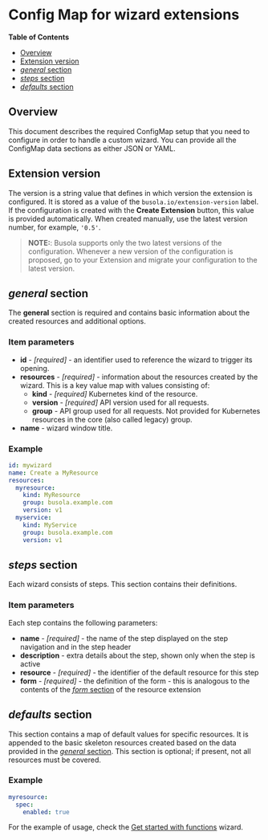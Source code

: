 # Config Map for wizard extensions

**Table of Contents**

- [Overview](#overview)
- [Extension version](#extension-version)
- [_general_ section](#general-section)
- [_steps_ section](#steps-section)
- [_defaults_ section](#defaults-section)

## Overview

This document describes the required ConfigMap setup that you need to configure in order to handle a custom wizard.
You can provide all the ConfigMap data sections as either JSON or YAML.

## Extension version

The version is a string value that defines in which version the extension is configured. It is stored as a value of the `busola.io/extension-version` label. If the configuration is created with the **Create Extension** button, this value is provided automatically. When created manually, use the latest version number, for example, `'0.5'`.

> **NOTE:**: Busola supports only the two latest versions of the configuration. Whenever a new version of the configuration is proposed, go to your Extension and migrate your configuration to the latest version.

## _general_ section

The **general** section is required and contains basic information about the created resources and additional options.

### Item parameters

- **id** - _[required]_ - an identifier used to reference the wizard to trigger its opening.
- **resources** - _[required]_ - information about the resources created by the wizard. This is a key value map with values consisting of:
  - **kind** - _[required]_ Kubernetes kind of the resource.
  - **version** - _[required]_ API version used for all requests.
  - **group** - API group used for all requests. Not provided for Kubernetes resources in the core (also called legacy) group.
- **name** - wizard window title.

### Example

```yaml
id: mywizard
name: Create a MyResource
resources:
  myresource:
    kind: MyResource
    group: busola.example.com
    version: v1
  myservice:
    kind: MyService
    group: busola.example.com
    version: v1
```

## _steps_ section

Each wizard consists of steps. This section contains their definitions.

### Item parameters

Each step contains the following parameters:

- **name** - _[required]_ - the name of the step displayed on the step navigation and in the step header
- **description** - extra details about the step, shown only when the step is active
- **resource** - _[required]_ - the identifier of the default resource for this step
- **form** - _[required]_ - the definition of the form - this is analogous to the contents of the [_form_ section](form-section.md) of the resource extension

## _defaults_ section

This section contains a map of default values for specific resources. It is appended to the basic skeleton resources created based on the data provided in the [_general_ section](#general-section). This section is optional; if present, not all resources must be covered.

### Example

```yaml
myresource:
  spec:
    enabled: true
```

For the example of usage, check the [Get started with functions](../../examples/wizard/README.md) wizard.
